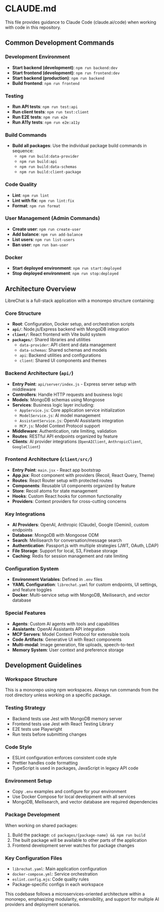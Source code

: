# CLAUDE.md

This file provides guidance to Claude Code (claude.ai/code) when working with code in this repository.

## Common Development Commands

### Development Environment
- **Start backend (development)**: `npm run backend:dev`
- **Start frontend (development)**: `npm run frontend:dev`
- **Start backend (production)**: `npm run backend`
- **Build frontend**: `npm run frontend`

### Testing
- **Run API tests**: `npm run test:api`
- **Run client tests**: `npm run test:client`
- **Run E2E tests**: `npm run e2e`
- **Run A11y tests**: `npm run e2e:a11y`

### Build Commands
- **Build all packages**: Use the individual package build commands in sequence:
  - `npm run build:data-provider`
  - `npm run build:api`
  - `npm run build:data-schemas`
  - `npm run build:client-package`

### Code Quality
- **Lint**: `npm run lint`
- **Lint with fix**: `npm run lint:fix`
- **Format**: `npm run format`

### User Management (Admin Commands)
- **Create user**: `npm run create-user`
- **Add balance**: `npm run add-balance`
- **List users**: `npm run list-users`
- **Ban user**: `npm run ban-user`

### Docker
- **Start deployed environment**: `npm run start:deployed`
- **Stop deployed environment**: `npm run stop:deployed`

## Architecture Overview

LibreChat is a full-stack application with a monorepo structure containing:

### Core Structure
- **Root**: Configuration, Docker setup, and orchestration scripts
- **`api/`**: Node.js/Express backend with MongoDB integration
- **`client/`**: React frontend with Vite build system
- **`packages/`**: Shared libraries and utilities
  - `data-provider`: API client and data management
  - `data-schemas`: Shared schemas and models
  - `api`: Backend utilities and configurations
  - `client`: Shared UI components and themes

### Backend Architecture (`api/`)
- **Entry Point**: `api/server/index.js` - Express server setup with middleware
- **Controllers**: Handle HTTP requests and business logic
- **Models**: MongoDB schemas using Mongoose
- **Services**: Business logic layer including:
  - `AppService.js`: Core application service initialization
  - `ModelService.js`: AI model management
  - `AssistantService.js`: OpenAI Assistants integration
  - `MCP.js`: Model Context Protocol support
- **Middleware**: Authentication, rate limiting, validation
- **Routes**: RESTful API endpoints organized by feature
- **Clients**: AI provider integrations (`OpenAIClient`, `AnthropicClient`, `GoogleClient`)

### Frontend Architecture (`client/src/`)
- **Entry Point**: `main.jsx` - React app bootstrap
- **App.jsx**: Root component with providers (Recoil, React Query, Theme)
- **Routes**: React Router setup with protected routes
- **Components**: Reusable UI components organized by feature
- **Store**: Recoil atoms for state management
- **Hooks**: Custom React hooks for common functionality
- **Providers**: Context providers for cross-cutting concerns

### Key Integrations
- **AI Providers**: OpenAI, Anthropic (Claude), Google (Gemini), custom endpoints
- **Database**: MongoDB with Mongoose ODM
- **Search**: Meilisearch for conversation/message search
- **Authentication**: Passport.js with multiple strategies (JWT, OAuth, LDAP)
- **File Storage**: Support for local, S3, Firebase storage
- **Caching**: Redis for session management and rate limiting

### Configuration System
- **Environment Variables**: Defined in `.env` files
- **YAML Configuration**: `librechat.yaml` for custom endpoints, UI settings, and feature toggles
- **Docker**: Multi-service setup with MongoDB, Meilisearch, and vector database

### Special Features
- **Agents**: Custom AI agents with tools and capabilities
- **Assistants**: OpenAI Assistants API integration
- **MCP Servers**: Model Context Protocol for extensible tools
- **Code Artifacts**: Generative UI with React components
- **Multi-modal**: Image generation, file uploads, speech-to-text
- **Memory System**: User context and preference storage

## Development Guidelines

### Workspace Structure
This is a monorepo using npm workspaces. Always run commands from the root directory unless working on a specific package.

### Testing Strategy
- Backend tests use Jest with MongoDB memory server
- Frontend tests use Jest with React Testing Library
- E2E tests use Playwright
- Run tests before submitting changes

### Code Style
- ESLint configuration enforces consistent code style
- Prettier handles code formatting
- TypeScript is used in packages, JavaScript in legacy API code

### Environment Setup
- Copy `.env` examples and configure for your environment
- Use Docker Compose for local development with all services
- MongoDB, Meilisearch, and vector database are required dependencies

### Package Development
When working on shared packages:
1. Build the package: `cd packages/{package-name} && npm run build`
2. The built package will be available to other parts of the application
3. Frontend development server watches for package changes

### Key Configuration Files
- `librechat.yaml`: Main application configuration
- `docker-compose.yml`: Service orchestration
- `eslint.config.mjs`: Code quality rules
- Package-specific configs in each workspace

This codebase follows a microservices-oriented architecture within a monorepo, emphasizing modularity, extensibility, and support for multiple AI providers and deployment scenarios.